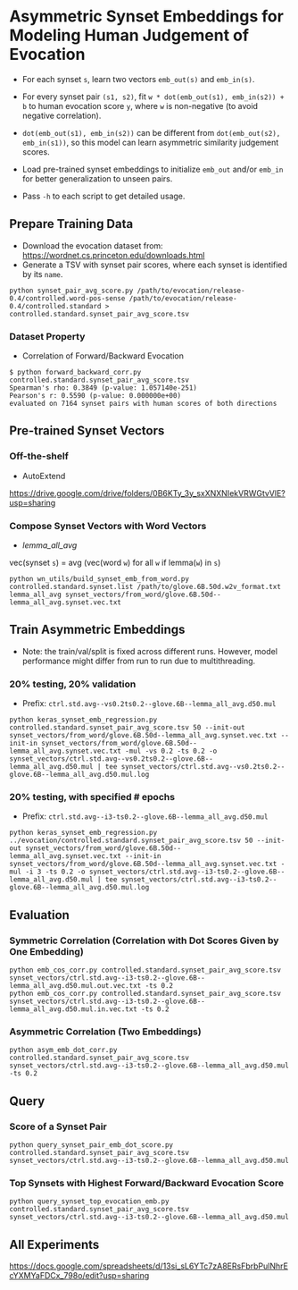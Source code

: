 # Asymmetric Synset Embeddings for Modeling Human Judgement of Evocation
- For each synset `s`, learn two vectors `emb_out(s)` and `emb_in(s)`.
- For every synset pair `(s1, s2)`, fit `w * dot(emb_out(s1), emb_in(s2)) + b` to human evocation score `y`, where `w` is non-negative (to avoid negative correlation).
- `dot(emb_out(s1), emb_in(s2))` can be different from `dot(emb_out(s2), emb_in(s1))`, so this model can learn asymmetric similarity judgement scores.  
- Load pre-trained synset embeddings to initialize `emb_out` and/or `emb_in` for better generalization to unseen pairs.

- Pass `-h` to each script to get detailed usage.

## Prepare Training Data
- Download the evocation dataset from:
https://wordnet.cs.princeton.edu/downloads.html
- Generate a TSV with synset pair scores, where each synset is identified by its `name`.
```
python synset_pair_avg_score.py /path/to/evocation/release-0.4/controlled.word-pos-sense /path/to/evocation/release-0.4/controlled.standard > controlled.standard.synset_pair_avg_score.tsv
```
### Dataset Property
- Correlation of Forward/Backward Evocation 
```
$ python forward_backward_corr.py controlled.standard.synset_pair_avg_score.tsv
Spearman's rho: 0.3849 (p-value: 1.057140e-251)
Pearson's r: 0.5590 (p-value: 0.000000e+00)
evaluated on 7164 synset pairs with human scores of both directions
```


## Pre-trained Synset Vectors
### Off-the-shelf
- AutoExtend

https://drive.google.com/drive/folders/0B6KTy_3y_sxXNXNIekVRWGtvVlE?usp=sharing

### Compose Synset Vectors with Word Vectors
- _lemma_all_avg_

vec(synset `s`) = avg (vec(word `w`) for all `w` if lemma(`w`) in `s`)
```
python wn_utils/build_synset_emb_from_word.py controlled.standard.synset.list /path/to/glove.6B.50d.w2v_format.txt lemma_all_avg synset_vectors/from_word/glove.6B.50d--lemma_all_avg.synset.vec.txt
```

## Train Asymmetric Embeddings
- Note: the train/val/split is fixed across different runs. However, model performance might differ from run to run due to multithreading.
### 20% testing, 20% validation
- Prefix: `ctrl.std.avg--vs0.2ts0.2--glove.6B--lemma_all_avg.d50.mul`
```
python keras_synset_emb_regression.py controlled.standard.synset_pair_avg_score.tsv 50 --init-out synset_vectors/from_word/glove.6B.50d--lemma_all_avg.synset.vec.txt --init-in synset_vectors/from_word/glove.6B.50d--lemma_all_avg.synset.vec.txt -mul -vs 0.2 -ts 0.2 -o synset_vectors/ctrl.std.avg--vs0.2ts0.2--glove.6B--lemma_all_avg.d50.mul | tee synset_vectors/ctrl.std.avg--vs0.2ts0.2--glove.6B--lemma_all_avg.d50.mul.log
```
### 20% testing, with specified # epochs
- Prefix: `ctrl.std.avg--i3-ts0.2--glove.6B--lemma_all_avg.d50.mul`
```
python keras_synset_emb_regression.py ../evocation/controlled.standard.synset_pair_avg_score.tsv 50 --init-out synset_vectors/from_word/glove.6B.50d--lemma_all_avg.synset.vec.txt --init-in synset_vectors/from_word/glove.6B.50d--lemma_all_avg.synset.vec.txt -mul -i 3 -ts 0.2 -o synset_vectors/ctrl.std.avg--i3-ts0.2--glove.6B--lemma_all_avg.d50.mul | tee synset_vectors/ctrl.std.avg--i3-ts0.2--glove.6B--lemma_all_avg.d50.mul.log
```

## Evaluation
### Symmetric Correlation (Correlation with Dot Scores Given by One Embedding)
```
python emb_cos_corr.py controlled.standard.synset_pair_avg_score.tsv synset_vectors/ctrl.std.avg--i3-ts0.2--glove.6B--lemma_all_avg.d50.mul.out.vec.txt -ts 0.2
python emb_cos_corr.py controlled.standard.synset_pair_avg_score.tsv synset_vectors/ctrl.std.avg--i3-ts0.2--glove.6B--lemma_all_avg.d50.mul.in.vec.txt -ts 0.2
```
### Asymmetric Correlation (Two Embeddings)
```
python asym_emb_dot_corr.py controlled.standard.synset_pair_avg_score.tsv synset_vectors/ctrl.std.avg--i3-ts0.2--glove.6B--lemma_all_avg.d50.mul -ts 0.2
```

## Query
### Score of a Synset Pair
```
python query_synset_pair_emb_dot_score.py controlled.standard.synset_pair_avg_score.tsv synset_vectors/ctrl.std.avg--i3-ts0.2--glove.6B--lemma_all_avg.d50.mul
```
### Top Synsets with Highest Forward/Backward Evocation Score
```
python query_synset_top_evocation_emb.py controlled.standard.synset_pair_avg_score.tsv synset_vectors/ctrl.std.avg--i3-ts0.2--glove.6B--lemma_all_avg.d50.mul
```

## All Experiments 
https://docs.google.com/spreadsheets/d/13si_sL6YTc7zA8ERsFbrbPulNhrEcYXMYaFDCx_798o/edit?usp=sharing
